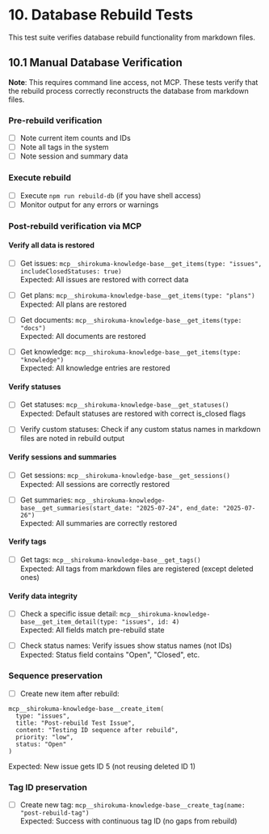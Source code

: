 # 10. Database Rebuild Tests

This test suite verifies database rebuild functionality from markdown files.

## 10.1 Manual Database Verification

**Note**: This requires command line access, not MCP. These tests verify that the rebuild process correctly reconstructs the database from markdown files.

### Pre-rebuild verification
- [ ] Note current item counts and IDs
- [ ] Note all tags in the system
- [ ] Note session and summary data

### Execute rebuild
- [ ] Execute `npm run rebuild-db` (if you have shell access)
- [ ] Monitor output for any errors or warnings

### Post-rebuild verification via MCP

#### Verify all data is restored
- [ ] Get issues: `mcp__shirokuma-knowledge-base__get_items(type: "issues", includeClosedStatuses: true)`  
      Expected: All issues are restored with correct data

- [ ] Get plans: `mcp__shirokuma-knowledge-base__get_items(type: "plans")`  
      Expected: All plans are restored

- [ ] Get documents: `mcp__shirokuma-knowledge-base__get_items(type: "docs")`  
      Expected: All documents are restored

- [ ] Get knowledge: `mcp__shirokuma-knowledge-base__get_items(type: "knowledge")`  
      Expected: All knowledge entries are restored

#### Verify statuses
- [ ] Get statuses: `mcp__shirokuma-knowledge-base__get_statuses()`  
      Expected: Default statuses are restored with correct is_closed flags

- [ ] Verify custom statuses: Check if any custom status names in markdown files are noted in rebuild output

#### Verify sessions and summaries
- [ ] Get sessions: `mcp__shirokuma-knowledge-base__get_sessions()`  
      Expected: All sessions are correctly restored

- [ ] Get summaries: `mcp__shirokuma-knowledge-base__get_summaries(start_date: "2025-07-24", end_date: "2025-07-26")`  
      Expected: All summaries are correctly restored

#### Verify tags
- [ ] Get tags: `mcp__shirokuma-knowledge-base__get_tags()`  
      Expected: All tags from markdown files are registered (except deleted ones)

#### Verify data integrity
- [ ] Check a specific issue detail: `mcp__shirokuma-knowledge-base__get_item_detail(type: "issues", id: 4)`  
      Expected: All fields match pre-rebuild state

- [ ] Check status names: Verify issues show status names (not IDs)  
      Expected: Status field contains "Open", "Closed", etc.

### Sequence preservation
- [ ] Create new item after rebuild:
```
mcp__shirokuma-knowledge-base__create_item(
  type: "issues",
  title: "Post-rebuild Test Issue",
  content: "Testing ID sequence after rebuild",
  priority: "low",
  status: "Open"
)
```
Expected: New issue gets ID 5 (not reusing deleted ID 1)

### Tag ID preservation
- [ ] Create new tag: `mcp__shirokuma-knowledge-base__create_tag(name: "post-rebuild-tag")`  
      Expected: Success with continuous tag ID (no gaps from rebuild)